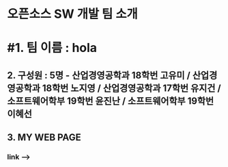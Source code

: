 # 오픈소스 SW 개발 팀 소개 

# #1. 팀 이름 : hola

## 2. 구성원 : 5명 - 산업경영공학과 18학번 고유미 / 산업경영공학과 18학번 노지영 / 산업경영공학과 17학번 유지건 / 소프트웨어학부 19학번 윤진난 / 소프트웨어학부 19학번 이혜선

## 3. MY WEB PAGE 
### link --> 
